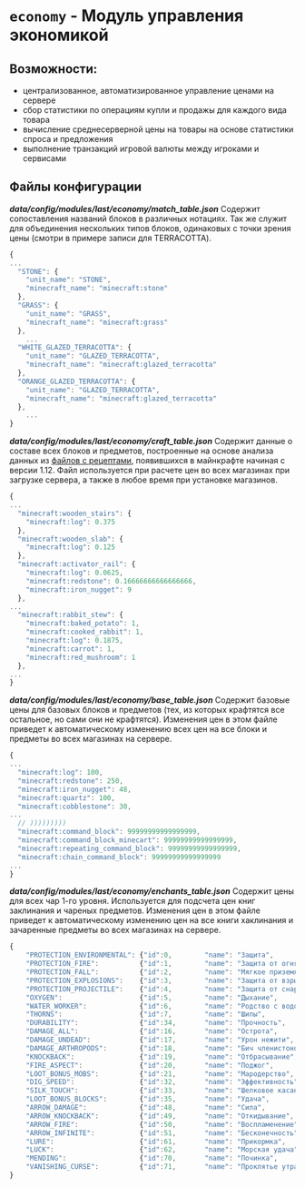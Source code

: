 <!-- TITLE: еconomy -->
<!-- SUBTITLE: Описание модуля управления экономикой -->

# `еconomy` - Модуль управления экономикой
## Возможности:
- централизованное, автоматизированное управление ценами на сервере
- сбор статистики по операциям купли и продажы для каждого вида товара
- вычисление среднесерверной цены на товары на основе статистики спроса и предложения
- выполнение транзакций игровой валюты между игроками и сервисами

## Файлы конфигурации

***data/config/modules/last/economy/match_table.json***
Содержит сопоставления названий блоков в различных нотациях. Так же служит для объединения нескольких типов блоков, одинаковых с точки зрения цены (смотри в примере записи для TERRACOTTA).

```javascript
{
...
  "STONE": {
    "unit_name": "STONE",
    "minecraft_name": "minecraft:stone"
  },
  "GRASS": {
    "unit_name": "GRASS",
    "minecraft_name": "minecraft:grass"
  },
	...
  "WHITE_GLAZED_TERRACOTTA": {
    "unit_name": "GLAZED_TERRACOTTA",
    "minecraft_name": "minecraft:glazed_terracotta"
  },
  "ORANGE_GLAZED_TERRACOTTA": {
    "unit_name": "GLAZED_TERRACOTTA",
    "minecraft_name": "minecraft:glazed_terracotta"
  },
	...
}
```

***data/config/modules/last/economy/craft_table.json***
Содержит данные о составе всех блоков и предметов, построенные на основе анализа данных из [файлов с рецептами](https://minecraftmain.ru/2017/03/v-minecraft-dobavyat-rpg-sostavlyauschuyu/), появившихся в майнкрафте начиная с версии 1.12. Файл используется при расчете цен во всех магазинах при загрузке сервера, а также в любое время при установке магазинов.
```javascript
{
...
  "minecraft:wooden_stairs": {
    "minecraft:log": 0.375
  },
  "minecraft:wooden_slab": {
    "minecraft:log": 0.125
  },
  "minecraft:activator_rail": {
    "minecraft:log": 0.0625,
    "minecraft:redstone": 0.16666666666666666,
    "minecraft:iron_nugget": 9
  },
...
  "minecraft:rabbit_stew": {
    "minecraft:baked_potato": 1,
    "minecraft:cooked_rabbit": 1,
    "minecraft:log": 0.1875,
    "minecraft:carrot": 1,
    "minecraft:red_mushroom": 1
  },
...
}
```

***data/config/modules/last/economy/base_table.json***
Содержит базовые цены для базовых блоков и предметов (тех, из которых крафтятся все остальное, но сами они не крафтятся). Изменения цен в этом файле приведет к автоматическому изменению всех цен на все блоки и предметы во всех магазинах на сервере.
```javascript
{
...
  "minecraft:log": 100,
  "minecraft:redstone": 250,
  "minecraft:iron_nugget": 48,
  "minecraft:quartz": 100,
  "minecraft:cobblestone": 30,
...
  // )))))))))
  "minecraft:command_block": 99999999999999999,
  "minecraft:command_block_minecart": 99999999999999999,
  "minecraft:repeating_command_block": 99999999999999999,
  "minecraft:chain_command_block": 99999999999999999
...
}
```

***data/config/modules/last/economy/enchants_table.json***
Содержит цены для всех чар 1-го уровня. Используется для подсчета цен книг заклинания и чареных предметов. Изменения цен в этом файле приведет к автоматическому изменению цен на все книги хаклинания и зачаренные предметы во всех магазинах на сервере.
```javascript
{
	"PROTECTION_ENVIRONMENTAL": {"id":0,		"name": "Защита",				"cost":100},
	"PROTECTION_FIRE": 			{"id":1,		"name": "Защита от огня",		"cost":100},
	"PROTECTION_FALL": 			{"id":2,		"name": "Мягкое приземление",	"cost":100},
	"PROTECTION_EXPLOSIONS": 	{"id":3,		"name": "Защита от взрыва",		"cost":100},
	"PROTECTION_PROJECTILE": 	{"id":4,		"name": "Защита от снаряда",	"cost":100},
	"OXYGEN": 					{"id":5,		"name": "Дыхание",				"cost":200},
	"WATER_WORKER": 			{"id":6,		"name": "Родство с водой",		"cost":15000},
	"THORNS": 					{"id":7,		"name": "Шипы",					"cost":200},
	"DURABILITY":				{"id":34,		"name": "Прочность",			"cost":200},
	"DAMAGE_ALL": 				{"id":16,		"name": "Острота",				"cost":50},
	"DAMAGE_UNDEAD": 			{"id":17,		"name": "Урон нежити",			"cost":50},
	"DAMAGE_ARTHROPODS": 		{"id":18,		"name": "Бич членистоногих",	"cost":50},
	"KNOCKBACK": 				{"id":19,		"name": "Отбрасывание",			"cost":400},
	"FIRE_ASPECT":				{"id":20,		"name": "Поджог",				"cost":400},
	"LOOT_BONUS_MOBS":			{"id":21,		"name": "Мародерство",			"cost":200},
	"DIG_SPEED": 				{"id":32,		"name": "Эффективность",		"cost":50},
	"SILK_TOUCH": 				{"id":33,		"name": "Шелковое касание",		"cost":25000},
	"LOOT_BONUS_BLOCKS":		{"id":35,		"name": "Удача",				"cost":200},
	"ARROW_DAMAGE": 			{"id":48,		"name": "Сила",					"cost":50},
	"ARROW_KNOCKBACK":	 		{"id":49,		"name": "Откидывание",			"cost":400},
	"ARROW_FIRE": 				{"id":50,		"name": "Воспламенение",		"cost":15000},
	"ARROW_INFINITE": 			{"id":51,		"name": "Бесконечность",		"cost":25000},
	"LURE": 					{"id":61,		"name": "Прикормка",			"cost":200},
	"LUCK": 					{"id":62,		"name": "Морская удача",		"cost":200},
	"MENDING": 					{"id":70,		"name": "Починка",				"cost":50000},
	"VANISHING_CURSE": 			{"id":71,		"name": "Проклятье утраты",		"cost":1000}
}
```